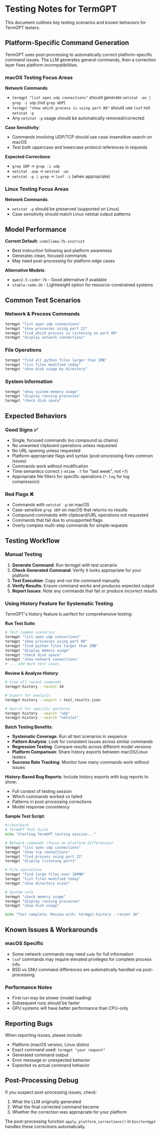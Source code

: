 # Testing Notes for TermGPT

This document outlines key testing scenarios and known behaviors for TermGPT testers.

## Platform-Specific Command Generation

TermGPT uses post-processing to automatically correct platform-specific command issues. The LLM generates general commands, then a correction layer fixes platform incompatibilities.

### macOS Testing Focus Areas

**Network Commands**:
- `termgpt "list open udp connections"` should generate `netstat -an | grep -i udp` (not `grep UDP`)
- `termgpt "show which process is using port 80"` should use `lsof` not `netstat -p`
- Any `netstat -p` usage should be automatically removed/corrected

**Case Sensitivity**:
- Commands involving UDP/TCP should use case-insensitive search on macOS
- Test both uppercase and lowercase protocol references in requests

**Expected Corrections**:
- `grep UDP` → `grep -i udp`
- `netstat -anp` → `netstat -an`
- `netstat -p | grep` → `lsof -i` (when appropriate)

### Linux Testing Focus Areas

**Network Commands**:
- `netstat -p` should be preserved (supported on Linux)
- Case sensitivity should match Linux netstat output patterns

## Model Performance

**Current Default**: `codellama:7b-instruct`
- Best instruction following and platform awareness
- Generates clean, focused commands
- May need post-processing for platform edge cases

**Alternative Models**:
- `qwen2.5-coder:7b` - Good alternative if available
- `stable-code:3b` - Lightweight option for resource-constrained systems

## Common Test Scenarios

### Network & Process Commands
```bash
termgpt "list open udp connections"
termgpt "show processes using port 22"
termgpt "find which process is listening on port 80"
termgpt "display network connections"
```

### File Operations
```bash
termgpt "find all python files larger than 1MB"
termgpt "list files modified today"
termgpt "show disk usage by directory"
```

### System Information
```bash
termgpt "show system memory usage"
termgpt "display running processes"
termgpt "check disk space"
```

## Expected Behaviors

### Good Signs ✅
- Single, focused commands (no compound `&&` chains)
- No unwanted clipboard operations unless requested
- No URL opening unless requested
- Platform-appropriate flags and syntax (post-processing fixes common issues)
- Commands work without modification
- Time semantics correct (`-mtime -7` for "last week", not `+7`)
- Appropriate file filters for specific operations (`*.log` for log compression)

### Red Flags ❌
- Commands with `netstat -p` on macOS
- Case-sensitive `grep UDP` on macOS that returns no results
- Compound commands with clipboard/URL operations not requested
- Commands that fail due to unsupported flags
- Overly complex multi-step commands for simple requests

## Testing Workflow

### Manual Testing
1. **Generate Command**: Run termgpt with test scenario
2. **Check Generated Command**: Verify it looks appropriate for your platform
3. **Test Execution**: Copy and run the command manually
4. **Verify Results**: Ensure command works and produces expected output
5. **Report Issues**: Note any commands that fail or produce incorrect results

### Using History Feature for Systematic Testing

TermGPT's history feature is perfect for comprehensive testing:

**Run Test Suite**:
```bash
# Test common scenarios
termgpt "list open udp connections"
termgpt "show processes using port 80"
termgpt "find python files larger than 1MB"
termgpt "display memory usage"
termgpt "check disk space"
termgpt "show network connections"
# ... add more test cases
```

**Review & Analyze History**:
```bash
# View all recent commands
termgpt-history --recent 10

# Export for analysis
termgpt-history --export > test_results.json

# Search for specific patterns
termgpt-history --search "udp"
termgpt-history --search "netstat"
```

**Batch Testing Benefits**:
- **Systematic Coverage**: Run all test scenarios in sequence
- **Pattern Analysis**: Look for consistent issues across similar commands
- **Regression Testing**: Compare results across different model versions
- **Platform Comparison**: Share history exports between macOS/Linux testers
- **Success Rate Tracking**: Monitor how many commands work without issues

**History-Based Bug Reports**:
Include history exports with bug reports to show:
- Full context of testing session
- Which commands worked vs failed
- Patterns in post-processing corrections
- Model response consistency

**Sample Test Script**:
```bash
#!/bin/bash
# TermGPT Test Suite
echo "Starting TermGPT testing session..."

# Network commands (focus on platform differences)
termgpt "list open udp connections"
termgpt "show tcp connections"  
termgpt "find process using port 22"
termgpt "display listening ports"

# File operations
termgpt "find large files over 100MB"
termgpt "list files modified today"
termgpt "show directory sizes"

# System info
termgpt "check memory usage"
termgpt "display running processes"
termgpt "show disk usage"

echo "Test complete. Review with: termgpt-history --recent 10"
```

## Known Issues & Workarounds

### macOS Specific
- Some network commands may need `sudo` for full information
- `lsof` commands may require elevated privileges for complete process info
- BSD vs GNU command differences are automatically handled via post-processing

### Performance Notes
- First run may be slower (model loading)
- Subsequent runs should be faster
- GPU systems will have better performance than CPU-only

## Reporting Bugs

When reporting issues, please include:
- Platform (macOS version, Linux distro)
- Exact command used: `termgpt "your request"`
- Generated command output
- Error message or unexpected behavior
- Expected vs actual command behavior

## Post-Processing Debug

If you suspect post-processing issues, check:
1. What the LLM originally generated
2. What the final corrected command became
3. Whether the correction was appropriate for your platform

The post-processing function `apply_platform_corrections()` in `bin/termgpt` handles these corrections automatically.